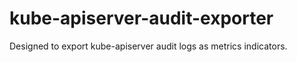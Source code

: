 # kube-apiserver-audit-exporter
Designed to export kube-apiserver audit logs as metrics indicators.
